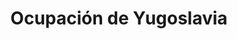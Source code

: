 ﻿---
title: "Ocupación de Yugoslavia"
permalink: periodes_960.html
layout: periode
dataInici: 1941-04-06
dataFi: 1945-05-15
sidebar: periodes
pares:
  - id: 350
    title: "Frente Oriental"
    dataInici: "(1939-09-01)"
    dataFi: "(1945-05-07)"

fills:
jocsPrincipals:
  - title: "Partizan"
    bggId: 73361
    dataInici: 
    dataFi: 

jocsEscenaris:
jocsEpoca:
jocsEpocaEscenaris:
---
